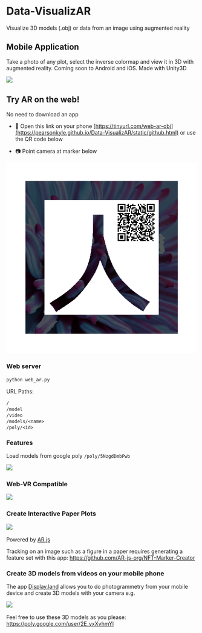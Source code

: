 # Data-VisualizAR
Visualize 3D models (.obj) or data from an image using augmented reality

## Mobile Application 

Take a photo of any plot, select the inverse colormap and view it in 3D with augmented reality. Coming soon to Android and iOS. Made with Unity3D

![](static/videos/android_preview.gif)

## Try AR on the web!
No need to download an app

- :iphone: Open this link on your phone [https://tinyurl.com/web-ar-obj](https://pearsonkyle.github.io/Data-VisualizAR/static/github.html) or use the QR code below

- :camera: Point camera at marker below 

![](static/patterns/pattern-kanji_qr.png)

### Web server
```python 
python web_ar.py
``` 

URL Paths: 
```
/
/model
/video
/models/<name>
/poly/<id>
```

### Features

Load models from google poly
`/poly/5NzgdDmbPwb`

![](static/videos/hirise_ar.gif)

### Web-VR Compatible

![](static/videos/sph_web_vr.gif)


### Create Interactive Paper Plots
![](static/videos/mars_dune.gif)

Powered by [AR.js](https://github.com/jeromeetienne/AR.js)

Tracking on an image such as a figure in a paper requires generating a feature set with this app: https://github.com/AR-js-org/NFT-Marker-Creator

### Create 3D models from videos on your mobile phone
The app [Display.land](https://display.land/) allows you to do photogrammetry from your mobile device and create 3D models with your camera e.g.

![](static/videos/wildcat_family.gif)

Feel free to use these 3D models as you please: https://poly.google.com/user/2E_yxXvhmYl
